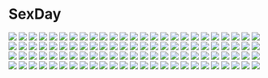 # SexDay
![](https://konachan.com/image/048a1975614c18eb1b52cea7649eed4b/Konachan.com%20-%20149114%202girls%20black_hair%20building%20dress%20fan%20gray_hair%20green_eyes%20long_hair%20luo_tianyi%20mayoimayoi%20pink_eyes%20ponytail%20tree%20twintails%20vocaloid%20yuezheng_ling.jpg)
![](https://konachan.com/jpeg/806d339950be0fd6e21cbe0d1d292eba/Konachan.com%20-%2061814%20close%20k-on%21%20tainaka_ritsu.jpg)
![](https://konachan.com/image/55d8c3f2fbe1eb7fd311f0af6cb91329/Konachan.com%20-%2072885%20akiko%20eve_no_jikan%20jpeg_artifacts.jpg)
![](https://konachan.com/image/a09ff8452f47b24651de5fa375457a24/Konachan.com%20-%20301288%202girls%20ass%20a.x.%20brown_hair%20camera%20kneehighs%20long_hair%20original%20panties%20school_uniform%20skirt%20skirt_lift%20thighhighs%20underwear.jpg)
![](https://konachan.com/image/f6cd3315d9a117f2d68d199aecc19619/Konachan.com%20-%2047532%20amaduyu_tatsuki%20aquaplus%20breasts%20cleavage%20elbow_gloves%20gloves%20kousaka_tamaki%20leaf%20to_heart%20to_heart_2.jpg)
![](https://konachan.com/image/e9d0b2c7c47fcdbe4df4c736654ae1bb/Konachan.com%20-%206601%20air%20feathers%20key%20tohno_minagi.jpg)
![](https://konachan.com/jpeg/50a17464b7d9cb4e09cfb86960a480ec/Konachan.com%20-%20241118%20annin_doufu%20idolmaster%20idolmaster_cinderella_girls%20idolmaster_cinderella_girls_starlight_stage%20shirasaka_koume.jpg)
![](https://konachan.com/image/d0307cff6b964b40862206938829fe57/Konachan.com%20-%20303255%20barefoot%20blush%20breasts%20clouds%20gray_hair%20konpaku_youmu%20myon%20navel%20nipples%20nude%20onsen%20pegashi%20short_hair%20sky%20tears%20touhou%20towel%20water.jpg)
![](https://konachan.com/image/0ef3490ea7e25be514141b4c287af792/Konachan.com%20-%20104531%20anjou_naruko%20ano_hi_mita_hana_no_namae_wo_bokutachi_wa_mada_shiranai%20censored%20honma_meiko.jpg)
![](https://konachan.com/image/e6f58c1a26ab9ba1f9eb62e56f57eba3/Konachan.com%20-%2073837%202girls%20black_hair%20bow_%28weapon%29%20braids%20hat%20long_hair%20mille%20orange_eyes%20purple_eyes%20skirt%20stars%20touhou%20weapon%20white_hair%20yagokoro_eirin.jpg)
![](https://konachan.com/image/4a612c5cc2a14f3f5b5c5246b3cb2dbb/Konachan.com%20-%2015590%20high_priest_%28ragnarok_online%29%20ragnarok_online.jpg)
![](https://konachan.com/image/b426fcc3ffb4427bfcc8c7788c65a99b/Konachan.com%20-%2054338%20ass%20bachou%20beach%20bikini%20black_hair%20blush%20breasts%20brown_eyes%20brown_hair%20cleavage%20kanu%20koihime_musou%20long_hair%20pink_hair%20red_eyes%20ryuubi%20scan%20swimsuit.jpg)
![](https://konachan.com/image/858c0bd2070a05c3191f06f596517057/Konachan.com%20-%20290682%20blue_eyes%20clouds%20dress%20elbow_gloves%20fireworks%20gloves%20headdress%20instrument%20long_hair%20nhan%20night%20piano%20sky%20touma_kazusa%20watermark%20white_album.jpg)
![](https://konachan.com/image/fa52d56e2a180812516be15a15203f93/Konachan.com%20-%20130348%20armor%20blonde_hair%20blood%20tagme%20weapon.jpg)
![](https://konachan.com/image/9da2be866e29531791054d7318625f45/Konachan.com%20-%20146283%20bikini%20blue_hair%20bow%20catgirl%20cirno%20daiyousei%20drink%20fairy%20food%20glasses%20gray_hair%20hat%20male%20miko%20pink_hair%20red_eyes%20red_hair%20sake%20swimsuit%20touhou%20witch.jpg)
![](https://konachan.com/jpeg/3a0f59bc6505b88782dd4e2e552eded5/Konachan.com%20-%20259893%20aqua_eyes%20black_hair%20blush%20breasts%20game_cg%20inma%20long_hair%20naked_shirt%20nipples%20nude%20open_shirt%20pink_hair%20shirt%20thighhighs%20winged_cloud.jpg)
![](https://konachan.com/jpeg/b5ee18d3f391d27b07c7c05987fb62f3/Konachan.com%20-%20210520%20axl%20calendar%20game-style%20gun%20koisuru_otome_to_shugo_no_tate%20long_hair%20moon%20senomoto_hisashi%20trap%20weapon%20yamada_taeko.jpg)
![](https://konachan.com/jpeg/a5ae5faf2eb922020290e805dc9d6c98/Konachan.com%20-%20111726%20bikini%20braids%20demon%20fang%20group%20hat%20hong_meiling%20izayoi_sakuya%20koakuma%20remilia_scarlet%20school_swimsuit%20swimsuit%20touhou%20underboob%20vampire.jpg)
![](https://konachan.com/image/05c473ae13c906bb1d4441f3e07bfbe3/Konachan.com%20-%20143638%20ass%20astarotte_ygvar%20blonde_hair%20blush%20bow%20calendar%20demon%20fang%20green_eyes%20loli%20long_hair%20pointed_ears%20succubus%20swim_ring%20swimsuit%20tail%20wave_ride.jpg)
![](https://konachan.com/jpeg/e6c6857b94fd153efd7b35992f600b5b/Konachan.com%20-%2091531%20anapom%20animal_ears%20black_hair%20blue%20blush%20clouds%20dress%20gokou_ruri%20gradient%20long_hair%20purple_eyes%20sky%20summer_dress.jpg)
![](https://konachan.com/jpeg/00ea93b3d2655bbff45606e416e8235e/Konachan.com%20-%2012805%20aquaplus%20leaf%20mitsumi_misato%20to_heart%20to_heart_2%20yamada_michiru.jpg)
![](https://konachan.com/jpeg/9f04c13b3807015b92e26f2ea9969d19/Konachan.com%20-%2012810%20aquaplus%20kawata_hisashi%20leaf%20loli%20nanako%20thighhighs%20to_heart%20to_heart_2.jpg)
![](https://konachan.com/image/130dd87c4f0cd1bc2444668775fdedea/Konachan.com%20-%2065175%20gun%20mecha%20weapon%20white.jpg)
![](https://konachan.com/image/c0920621e3ab25f20ec9c8c9e7b4ff42/Konachan.com%20-%2040588%20bath%20bubbles%20eila_ilmatar_juutilainen%20long_hair%20sanya_v_litvyak%20short_hair%20strike_witches.jpg)
![](https://konachan.com/image/e58a3f013f3e3656ec1b441f62e54aa6/Konachan.com%20-%20279272%20animal%20animal_ears%20aqua_eyes%20blonde_hair%20cat%20collar%20gladio_%28pokemon%29%20green_eyes%20hoodie%20male%20meowth%20pokemon%20rupinesu%20short_hair%20signed.jpg)
![](https://konachan.com/image/e037d8b6a21a7b2ed5180aa2b86e186f/Konachan.com%20-%20120753%20close%20hatsune_miku%20tears%20vocaloid.jpg)
![](https://konachan.com/image/81548504e615f532b8a56a00a1f3cfc5/Konachan.com%20-%2039099%20agnes_boulange%20carina_verritti%20chelsea_arcot%20loli%20minette%20shukufuku_no_campanella%20sky%20thighhighs.jpg)
![](https://konachan.com/image/fc4d3dcc523dfc9b09c157600e267a57/Konachan.com%20-%2069789%20all_male%20black_hair%20blue_eyes%20ciel_phantomhive%20eyepatch%20gloves%20kuroshitsuji%20male%20red_eyes%20sebastian_michaelis.jpg)
![](https://konachan.com/image/1bff04766ae032a30c94f1e237daf570/Konachan.com%20-%20231480%20barefoot%20brown_eyes%20brown_hair%20dress%20forest%20original%20short_hair%20signed%20tail%20tree%20umishima_senbon.jpg)
![](https://konachan.com/image/9e65c5d4432ca75308b0ff161079fbde/Konachan.com%20-%2094842%20astraea%20breasts%20cleavage%20ikaros%20red_hair%20sky%20sora_no_otoshimono%20twintails%20underboob%20wings.jpg)
![](https://konachan.com/jpeg/c59e9f101c794c4cf1cddd16e9d4edaf/Konachan.com%20-%20242008%20barefoot%20eromanga-sensei%20izumi_sagiri%20loli%20panties%20thighhighs%20underwear%20usotsukiya.jpg)
![](https://konachan.com/image/f126bcdaf16d9f9b5a11b14e4e659f5e/Konachan.com%20-%20214140%20bottle_miku%20deep-sea_girl_%28vocaloid%29%20hatsune_miku%20iroha_%28shiki%29%20vocaloid.jpg)
![](https://konachan.com/image/71ec96b56312c22b91919c05520d1bab/Konachan.com%20-%20239512%20blue_eyes%20blush%20bow%20brown_hair%20cherry_blossoms%20close%20flowers%20nagitoki%20original%20petals%20school_uniform%20short_hair.jpg)
![](https://konachan.com/image/843944decb8bb67ae5b3b0ad26707203/Konachan.com%20-%20163366%20asama_tomo%20blush%20breasts%20cameltoe%20cleavage%20green_eyes%20kyoukai_senjou_no_horizon%20lintanghaseo%20long_hair%20pantyhose%20purple_hair%20wink.jpg)
![](https://konachan.com/image/e2a95d21ba97864f95da27d382442f6e/Konachan.com%20-%20265118%20bikini%20blue_eyes%20blush%20breasts%20catgirl%20clouds%20foxgirl%20idolmaster%20long_hair%20navel%20nipples%20nopan%20pink_hair%20ponytail%20sky%20swimsuit%20tail%20twintails.jpg)
![](https://konachan.com/image/6fd3677bda8f6cc5c4b017160c053e58/Konachan.com%20-%20199768%20anthropomorphism%20bed%20breasts%20brown_hair%20cleavage%20dragonball%20drink%20group%20japanese_clothes%20jpeg_artifacts%20kimono%20long_hair%20parody%20red_eyes%20sake%20socks.jpg)
![](https://konachan.com/jpeg/d1dfaef74de71dd770fb23afaadb03c9/Konachan.com%20-%20245937%20bodysuit%20boots%20breasts%20green_eyes%20green_hair%20hat%20long_hair%20mamuru%20navel%20original%20skintight%20sword%20thighhighs%20weapon%20zoom_layer.jpg)
![](https://konachan.com/image/de6f5b25752ff34eb7d054463aebffab/Konachan.com%20-%20128717%20cameltoe%20inu3%20izayoi_sakuya%20knife%20maid%20red_eyes%20touhou%20white_hair.jpg)
![](https://konachan.com/jpeg/75e11680780019a1854a7110134e5bc7/Konachan.com%20-%2087536%20blue%20hito_nami%20polychromatic%20sayonara_zetsubou_sensei.jpg)
![](https://konachan.com/image/55cb55d85339542454fb6259b033571f/Konachan.com%20-%2096983%20building%20city%20clouds%20landscape%20scenic%20sky%20tagme.jpg)
![](https://konachan.com/image/95b97697ea2b962db943d6a14df1786a/Konachan.com%20-%2027963%20nitroplus.jpg)
![](https://konachan.com/image/b994393580d493357428dbfbf49900f8/Konachan.com%20-%2044469%20air%20kamio_haruko%20kamio_misuzu%20moonknives.jpg)
![](https://konachan.com/image/e6dd3ca5d2c924941fa284958251b8bd/Konachan.com%20-%20112668%20bleach%20katana%20kuchiki_rukia%20sword%20weapon.jpg)
![](https://konachan.com/jpeg/481dc8cf99cdd5d7a756f8ef5efea7f6/Konachan.com%20-%2029364%20ana_coppola%20ichigo_mashimaro.jpg)
![](https://konachan.com/image/93bf6a1d0a57d2b0ad4dd0fc5e6329ff/Konachan.com%20-%20221568%20jeff_andonuts%20loli%20male%20mokorobi%20mother%20ness%20paula_polestar%20poo_%28mother_2%29%20porky_minch%20swim_ring.jpg)
![](https://konachan.com/image/44c86866ca456d48e645832bb99d0393/Konachan.com%20-%20125684%2011_eyes%20blue_eyes%20dress%20feathers%20lisette_vertorre%20long_hair%20white_hair.jpg)
![](https://konachan.com/jpeg/23b2e9557106173986a31fc0819ceeae/Konachan.com%20-%20239083%202girls%20blonde_hair%20book%20bow%20braids%20breasts%20brown_hair%20crossover%20genya67%20irina_pyatkh%20long_hair%20muv-luv%20muv-luv_alternative%20suzumiya_haruka.jpg)
![](https://konachan.com/jpeg/d9e1184dc2e9dc5bd5f5b963c89d8e6f/Konachan.com%20-%20198434%20ass%20ass_grab%20breasts%20censored%20close%20cum%20game_cg%20long_hair%20minori%20mizuno_sao%20nipples%20nopan%20pussy%20school_uniform%20sunset%20tsuzuki_haruka%20wet.jpg)
![](https://konachan.com/image/804cc49d3bab14a4b3e627e12983602c/Konachan.com%20-%20216952%20armor%20japanese_clothes%20katana%20moon%20original%20pixiv_fantasia%20ponytail%20samurai%20sisamo%20sword%20weapon.jpg)
![](https://konachan.com/jpeg/39792a0d05c188ce3686cdd86a7e6791/Konachan.com%20-%20246313%20akira_%28mr_akira%29%20brown_eyes%20brown_hair%20japanese_clothes%20long_hair%20original%20stairs%20umbrella.jpg)
![](https://konachan.com/jpeg/b9a1d5497e879048a74399db4cfccb96/Konachan.com%20-%20177842%20black_hair%20breasts%20brown_eyes%20clouds%20game_cg%20iizuki_tasuku%20izumi_wakoto%20long_hair%20nipples%20sky%20spread_legs%20sunset%20swimsuit%20tagme%20umbrella.jpg)
![](https://konachan.com/jpeg/14a79832b589e2385f06c1f737d591e9/Konachan.com%20-%20241786%20aqua_eyes%20aqua_hair%20bubbles%20hatsune_miku%20headphones%20kyod%2B%20long_hair%20scarf%20school_uniform%20twintails%20vocaloid%20water%20wink.jpg)
![](https://konachan.com/image/eb10ddbfcee170b930a7192026e8ed83/Konachan.com%20-%20279333%20ass%20breast_hold%20cameltoe%20long_hair%20macross%20macross_delta%20mikumo_guynemer%20panties%20purple_hair%20red_eyes%20sketch%20skirt%20ssn%20underwear%20uniform%20upskirt.jpg)
![](https://konachan.com/image/9b900512a27412afc31052dd635d517e/Konachan.com%20-%2012272%20blue_hair%20demon%20dengeki_hime%20glasses%20miwa_yoshikazu%20red_eyes%20ribbons%20thighhighs%20wings.jpg)
![](https://konachan.com/jpeg/2c7fe223b9d62b9da3eccfd3eeff7147/Konachan.com%20-%20253543%20chrono_clock%20dress%20game_cg%20koku%20kuro_%28chrono_clock%29%20long_hair%20purple_software%20train.jpg)
![](https://konachan.com/image/78c875521a1bd1193ac65294c8104c93/Konachan.com%20-%20183100%20blonde_hair%20blue_eyes%20boots%20dress%20elbow_gloves%20e-nya%20flowers%20gloves%20hat%20leaves%20long_hair%20original%20thighhighs%20twintails.jpg)
![](https://konachan.com/image/a168e60bb81d740ce707d57d69ec521f/Konachan.com%20-%2049539%20hecate%20konoe_fumina%20shakugan_no_shana.jpg)
![](https://konachan.com/image/67fda2f33248d9682575e721ca02d2bf/Konachan.com%20-%20108554%20fuugetsu_makoto%20k-on%21%20kotobuki_tsumugi.jpg)
![](https://konachan.com/image/59a99e2282adf10d76256b668da6784d/Konachan.com%20-%20177702%20forest%20grass%20moriya_suwako%20sasajqazwsx%20touhou%20tree.jpg)
![](https://konachan.com/image/8cd13d6b25191814557814473c17657c/Konachan.com%20-%20210304%20brown_hair%20food%20hoodie%20kino_%28kino_konomi%29%20long_hair%20original%20purple_eyes%20skirt%20thighhighs.jpg)
![](https://konachan.com/image/b45c02b951b57193e8c7867b1065a777/Konachan.com%20-%2014257%20ragnarok_online.jpg)
![](https://konachan.com/image/4285f85136b92e8f67e2d17947fda660/Konachan.com%20-%20104876%20cross%20elbow_gloves%20garter%20gloves%20hat%20lolita_fashion%20original%20spirtie.jpg)
![](https://konachan.com/image/0926552b981def27f9f45232c517b4f7/Konachan.com%20-%2019176%20beach%20bikini%20food%20fruit%20group%20male%20margery_daw%20scan%20shakugan_no_shana%20shana%20summer%20swimsuit%20watermelon%20yoshida_kazumi.jpg)
![](https://konachan.com/jpeg/69106f28ba1ec19bfa64bac113b39221/Konachan.com%20-%20213313%20black_hair%20blue_eyes%20blush%20bow%20genderswap%20hyugo%20male%20nishikino_maki%20red_eyes%20red_hair%20school_uniform%20sketch%20tie%20twintails%20wristwear%20yazawa_nico.jpg)
![](https://konachan.com/jpeg/7a5cd9d7d576552f56bd3797fb41f618/Konachan.com%20-%20258426%20bandage%20blonde_hair%20choker%20green_eyes%20japanese_clothes%20kagamine_rin%20katana%20short_hair%20sword%20tagme_%28artist%29%20tattoo%20vocaloid%20waifu2x%20weapon%20wristwear.jpg)
![](https://konachan.com/jpeg/9a14b690ea9474f08bfa4c6e06ead027/Konachan.com%20-%20294491%20aqua_eyes%20blonde_hair%20blush%20bow%20ensemble_%28company%29%20game_cg%20hikami_kuon%20long_hair%20petals%20ponytail%20school_uniform%20tagme_%28artist%29.jpg)
![](https://konachan.com/image/84e4f2b4cde4fcff926e897653e9c98d/Konachan.com%20-%20180626%20blonde_hair%20dress%20flandre_scarlet%20gloves%20hat%20polychromatic%20red_eyes%20touhou%20vampire%20wings%20wiriam07.jpg)
![](https://konachan.com/image/24e8a155301f9a3df783b75530b0dfd3/Konachan.com%20-%2064296%20hatsune_miku%20twintails%20vocaloid.jpg)
![](https://konachan.com/jpeg/1869787eb845b01d4207587ac491fd0f/Konachan.com%20-%20248595%20boots%20brown_hair%20building%20city%20dark%20hat%20industrial%20long_hair%20necklace%20orange_eyes%20original%20pantyhose%20robot%20shirt%20stairs%20twintails%20usagino_suzu.jpg)
![](https://konachan.com/jpeg/34f76a031222259799651135f2500f1c/Konachan.com%20-%20136823%20blue_eyes%20blue_hair%20condom%20cum%20naruko_hanaharu%20panties%20school_uniform%20skirt%20stockings%20striped_panties%20tagme%20tie%20torn_clothes%20underwear.jpg)
![](https://konachan.com/image/432eae241784739df0da5eba4465fab7/Konachan.com%20-%20113280%20akane_miu%20breasts%20headphones%20nipples%20nitroplus%20nopan%20pink_hair%20red_eyes%20sonico%20super_sonico%20topless%20wink.jpg)
![](https://konachan.com/image/a1829895fc6cc42565ddbd31c627f26b/Konachan.com%20-%2096426%20rain%20tonari_no_totoro%20totoro%20umbrella%20water.jpg)
![](https://konachan.com/jpeg/ead15c97caad3d84de32d11691c09cff/Konachan.com%20-%20163115%20all_male%20animal%20bird%20building%20katagawa_mika%20male%20original%20tie.jpg)
![](https://konachan.com/image/6f499c7c4e414b29f86896a824dc861b/Konachan.com%20-%20203600%20apron%20blonde_hair%20blue_eyes%20breasts%20hanasaki_work_spring%20kotobuki_hikari%20matsumiya_kiseri%20naked_apron%20nipples%20saga_planets.jpg)
![](https://konachan.com/image/1418399510b5d8b22549c54239462d55/Konachan.com%20-%2078693%20blush%20matsubara_yuna%20nude%20oda_nanami%20peko%20scan%20shoujo_ai%20sono_hanabira_ni_kuchizuke_wo.jpg)
![](https://konachan.com/image/7bae3fbbaa037edd4a5be7eb43cb1b1f/Konachan.com%20-%20117042%20akechi_kokoro%20ball%20beach%20cordelia_glauca%20hasegawa_hirano%20hercule_barton%20jpeg_artifacts%20swimsuit%20tagme%20tooyama_saku%20water%20yuzurizaki_nero.jpg)
![](https://konachan.com/image/6c4012a6a86970fb1e8a4ea430261b2f/Konachan.com%20-%20289083%20blush%20breasts%20emoi_do%20male%20navel%20nipples%20no_bra%20open_shirt%20original%20panties%20ponytail%20purple_eyes%20sex%20short_hair%20skirt%20teddy_bear%20thighhighs%20underwear.jpg)
![](https://konachan.com/image/c6b1dbac03c552b7c00edcb351e5d923/Konachan.com%20-%20260889%20blush%20brown_hair%20chain%20clouds%20dress%20erect_nipples%20garter_belt%20liverwort%20long_hair%20panties%20ponytail%20sky%20stockings%20thighhighs%20underwear%20yellow_eyes.jpg)
![](https://konachan.com/jpeg/e2f2e72a8900b2dfbc664dfe1470e114/Konachan.com%20-%20203861%20barefoot%20book%20bunny%20computer%20cross%20gabriel_dropout%20gabriel_white_tenma%20halo%20headphones%20long_hair%20necklace%20orange_hair%20ukami.jpg)
![](https://konachan.com/jpeg/11fbebca50752be7beb13fb9529be54a/Konachan.com%20-%20258642%20amagai_tarou%20animal%20blush%20brown_eyes%20brown_hair%20dog%20flowers%20japanese_clothes%20long_hair%20original%20petals%20socks.jpg)
![](https://konachan.com/jpeg/4716108fcc42fd1eb7ea6ba238c34705/Konachan.com%20-%20257587%20anthropomorphism%20boots%20breasts%20drink%20gray_hair%20hat%20hazuki_akaoto%20kantai_collection%20long_hair%20night%20pantyhose%20pola_%28kancolle%29%20yellow_eyes.jpg)
![](https://konachan.com/image/e3efaf44aefe1042a662f82c8f610b85/Konachan.com%20-%20204065%20black_hair%20dress%20elbow_gloves%20gloves%20long_hair%20original%20purple_eyes%20swd3e2%20sword%20weapon.jpg)
![](https://konachan.com/image/f89b63b3f37ef18c6850dd6559582dfd/Konachan.com%20-%2020623%20albert_de_morcerf%20count_of_monte_cristo%20gankutsuou.jpg)
![](https://konachan.com/image/0116a1ddd0acf0165e4694f39248b87c/Konachan.com%20-%2033139%20itou_noiji%20white.jpg)
![](https://konachan.com/jpeg/ec4e793c07b332f91ad2a4b576465dee/Konachan.com%20-%20186456%20animal_ears%20anus%20ass%20blush%20breasts%20censored%20game_cg%20nipples%20no_bra%20nopan%20open_shirt%20panties%20pussy%20red_eyes%20tagme%20tenmaso%20underwear%20whirlpool.jpg)
![](https://konachan.com/image/843a4b95faaf8558f0ba8f81756cd165/Konachan.com%20-%2021621%20hakurei_reimu%20japanese_clothes%20miko%20touhou.jpg)
![](https://konachan.com/jpeg/8471ba39bc63dc811bfcc1ff3a6be04a/Konachan.com%20-%20192766%202girls%20ass%20black_hair%20breasts%20brown_hair%20cum%20futanari%20kaga_%28kancolle%29%20nipples%20no_bra%20nopan%20open_shirt%20panties%20penis%20pussy%20tendou_itsuki%20underwear.jpg)
![](https://konachan.com/jpeg/ed26312057f2909835a5f4e3253d3dfc/Konachan.com%20-%2088382%20achi_cirno%20blush%20bow%20chibi%20cirno%20dress%20fairy%20group%20hachiyo_yashiro%20touhou%20white.jpg)
![](https://konachan.com/image/33925a5bb6588bd04e171704509f6ec8/Konachan.com%20-%20296656%20animal_ears%20even_%2817245601%29%20original%20short_hair.jpg)
![](https://konachan.com/image/72fedc19bba223accea854e74b49b146/Konachan.com%20-%2026277%20alphonse_elric%20edward_elric%20fullmetal_alchemist%20winry_rockbell.jpg)
![](https://konachan.com/jpeg/01b1c432ec398c196dab946481ff7c1b/Konachan.com%20-%20238471%202girls%20black_hair%20breast_hold%20breasts%20glasses%20green_eyes%20kozue_akari%20lactation%20long_hair%20nipples%20original%20purple_hair%20short_hair%20waifu2x.jpg)
![](https://konachan.com/jpeg/6a48385a5b7442d9d1a75cdf86affe37/Konachan.com%20-%20231786%202girls%20animal%20bird%20blush%20bow%20brown_eyes%20brown_hair%20glasses%20original%20pink_eyes%20pink_hair%20school_uniform%20short_hair%20wedo.jpg)
![](https://konachan.com/image/f11a09a18c20b84684036b6f3e399d71/Konachan.com%20-%20188831%20akame%20akame_ga_kill%21%20ass%20black_hair%20blood%20edenfox%20gloves%20katana%20long_hair%20panties%20petals%20red_eyes%20signed%20sword%20underwear%20weapon.jpg)
![](https://konachan.com/jpeg/89708a290e39b6b9f04bfafb2f2ffa1a/Konachan.com%20-%20210167%20blood%20breasts%20censored%20game_cg%20hirakase_haruki%20hirakase_mitsuke%20nipples%20pantyhose%20penis%20psycho_logic_love_comedy%20pussy%20sex%20suzune_rena%20torn_clothes.jpg)
![](https://konachan.com/image/fcc17e697d0248ff9e3b5293c1dac2d8/Konachan.com%20-%20120527%20gia%20gun%20mecha%20original%20tail%20weapon%20white.jpg)
![](https://konachan.com/image/a3cccdc1f55ac77f01545ed86c7bdd48/Konachan.com%20-%2051614%20kannagi_crazy_shrine_maidens%20nagi%20teruru.jpg)
![](https://konachan.com/image/19db8fbf80bb22de043ce409746802a8/Konachan.com%20-%20295890%20blonde_hair%20bodysuit%20breasts%20brown_eyes%20hiragana_%28gomasyabu%29%20mechagirl%20original%20robot%20short_hair.jpg)
![](https://konachan.com/image/0e91f7f2cc4adbcc05442fea54a49cad/Konachan.com%20-%20175678%20animal%20breasts%20fish%20hieda_no_akyuu%20japanese_clothes%20jpeg_artifacts%20navel%20nipples%20open_shirt%20purple_eyes%20purple_hair%20suisai.%20touhou%20water%20yukata.jpg)
![](https://konachan.com/jpeg/e1bddd34ecbd8af69adcfe38a58c1d64/Konachan.com%20-%20124001%20blue_eyes%20breasts%20censored%20fang%20footjob%20game_cg%20long_hair%20nipples%20omega_star%20open_shirt%20penis%20pussy%20thighhighs%20twintails%20vampire%20white_hair.jpg)
![](https://konachan.com/image/030fd1fbe776ab96916b8d164d8e390a/Konachan.com%20-%2047972%20clannad%20gray_hair%20sakagami_tomoyo%20school_uniform%20sky.jpg)
